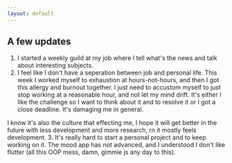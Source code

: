 ```yaml
---
layout: default
---
```


## A few updates
1. I started a weekly guild at my job where I tell what's the news and talk about interesting subjects. 
2. I feel like I don't have a seperation between job and personal life. This week I worked myself to exhaustion at hours-not-hours, and then I got this allergy and burnout together. I just need to accustom myself to just stop working at a reasonable hour, and not let my mind drift. It's either I like the challenge so I want to think about it and to resolve it or I got a close deadline. It's damaging me in general. 

I know it's also the culture that effecting me, I hope it will get better in the future with less development and more research, rn it mostly feels development. 
3. It's really hard to start a personal project and to keep working on it. The mood app has not advanced, and I understood I don't like flutter (all this OOP mess, damn, gimmie js any day to this).